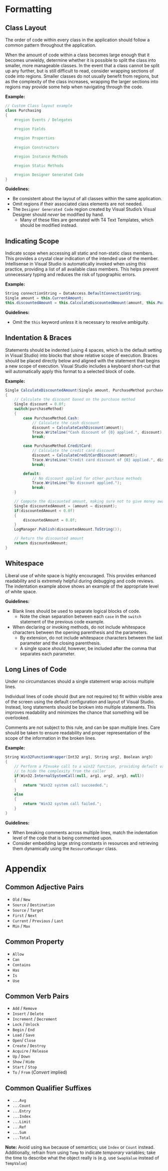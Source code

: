 # Formatting

## Class Layout

The order of code within every class in the application should follow a common pattern throughout the application.  

When the amount of code within a class becomes large enough that it becomes unwieldy, determine whether it is possible to split 
the class into smaller, more manageable classes.  In the event that a class cannot be split up any further, but is still difficult 
to read, consider wrapping sections of code into regions.  Smaller classes do not usually benefit from regions, but as the 
complexity of the class increases, wrapping the larger sections into regions may provide some help when navigating through the code.
    
**Example:**

``` csharp
// Custom Class layout example
class Purchasing
{
    #region Events / Delegates

    #region Fields 
    
    #region Properties
        
    #region Constructors

    #region Instance Methods

    #region Static Methods

    #region Designer Generated Code
}
```

**Guidelines:**
- Be consistent about the layout of all classes within the same application.
- Omit regions if their associated class elements are not needed.
- The `Designer Generated Code` region created by Visual Studio’s Visual Designer should *never* be modified by hand. 
  - Many of these files are generated with T4 Text Templates, which should be modified instead.


## Indicating Scope

Indicate scope when accessing all static and non-static class members. This provides a crystal clear indication of the 
intended use of the member. Intellisense in Visual Studio is automatically invoked when using this practice, providing a 
list of all available class members. This helps prevent unnecessary typing and reduces the risk of typographic errors.

**Example:**

``` csharp
String connectionString = DataAccess.DefaultConnectionString;
Single amount = this.CurrentAmount;
this.discountedAmount = this.CalculateDiscountedAmount(amount, this.PurchaseMethod);        
````

**Guidelines:**
- Omit the `this` keyword *unless* it is necessary to resolve ambiguity.

## Indentation & Braces

Statements should be indented (using 4 spaces, which is the default setting in Visual Studio) into blocks that show 
relative scope of execution.  Braces should be placed directly below and aligned with the statement that begins a 
new scope of execution. Visual Studio includes a keyboard short-cut that will automatically apply this format to 
a selected block of code.

**Example:**

``` csharp
Single CalculateDiscountedAmount(Single amount, PurchaseMethod purchaseMethod)
{
    // Calculate the discount based on the purchase method
    Single discount = 0.0f;
    switch(purchaseMethod)
    {
        case PurchaseMethod.Cash:
            // Calculate the cash discount
            discount = CalculateCashDiscount(amount);
            Trace.Writeline("Cash discount of {0} applied.", discount);
            break;

        case PurchaseMethod.CreditCard:
            // Calculate the credit card discount
            discount = CalculateCreditCardDiscount(amount);
            Trace.WriteLine("Credit card discount of {0} applied.", discount);
            break;

        default:
            // No discount applied for other purchase methods
            Trace.WriteLine("No discount applied.");
            break;
    }

    // Compute the discounted amount, making sure not to give money away
    Single discountedAmount = (amount – discount);
    if(discountedAmount < 0.0f)
    {
        discountedAmount = 0.0f;
    }
    LogManager.Publish(discountedAmount.ToString());

    // Return the discounted amount
    return discountedAmount;
}
```

## Whitespace

Liberal use of white space is highly encouraged.  This provides enhanced readability and is extremely helpful during 
debugging and code reviews. The indentation example above shows an example of the appropriate level of white space.

**Guidelines:**
- Blank lines should be used to separate logical blocks of code. 
  - Note the clean separation between each `case` in the `switch` statement of the previous code example. 
- When declaring or invoking methods, do not include whitespace characters between the opening parenthesis and the parameters.
  - By extension, do not include whitespace characters between the last parameter and the closing parenthesis.  
  - A single space *should*, however, be included after the comma that separates each parameter.


## Long Lines of Code

Under *no* circumstances should a single statement wrap across multiple lines.

Individual lines of code should (but are not required to) fit within visible area of the screen using the default 
configuration and layout of Visual Studio.  Instead, long statements should be brokwn into multiple statements.
This improves readability and minimizes the chance that something will be overlooked.

Comments are not subject to this rule, and can be span multiple lines.  Care should be taken to ensure 
readability and proper representation of the scope of the information in the broken lines.

**Example:**

``` csharp
String Win32FunctionWrapper(Int32 arg1, String arg2, Boolean arg3)
{
    // Perform a PInvoke call to a win32 function, providing default values for obscure parameters,
    // to hide the complexity from the caller
    if(Win32.InternalSystemCall(null, arg1, arg2, arg3, null))
    {
        return "Win32 system call succeeded.";
    }
    else
    {
        return "Win32 system call failed.";
    }
}
```

**Guidelines:**
- When breaking comments across multiple lines, match the indentation level of the code that is being commented upon.
- Consider embedding large string constants in resources and retrieving them dynamically using the `ResourceManager` class.


# Appendix

## Common Adjective Pairs
- `Old` / `New`
- `Source` / `Destination`
- `Source` / `Target`
- `First` / `Next`
- `Current` / `Previous` / `Last`
- `Min` / `Max`

## Common Property
- `Allow`
- `Can`
- `Contains`
- `Has`
- `Is`
- `Use`

## Common Verb Pairs
- `Add` / `Remove`
- `Insert` / `Delete`
- `Increment` / `Decrement`
- `Lock` / `Unlock`
- `Begin` / `End`
- `Load` / `Save`
- `Open`/ `Close`
- `Create` / `Destroy`
- `Acquire` / `Release`
- `Up` / `Down`
- `Show` / `Hide`
- `Start` / `Stop`
- `To` / `From` (*Convert* implied)

## Common Qualifier Suffixes
- `...Avg`
- `...Count`
- `...Entry`
- `...Index`
- `...Limit`
- `...Ref`
- `...Sum`
- `...Total`

**Note:** Avoid using `Num` because of semantics; use `Index` or `Count` instead.  Additionally, refrain from using 
`Temp` to indicate *temporary* variables; take the time to describe what the object really is (e.g. use `SwapValue` 
instead of `TempValue`)